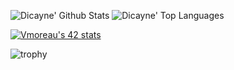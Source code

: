 <!--**Hugothms/hugothms** is a ✨ _special_ ✨ repository because its `README.md` (this file) appears on your GitHub profile.-->
![Dicayne' Github Stats](https://github-readme-stats.anuraghazra1.vercel.app/api?username=Dicayne&show_icons=true&include_all_commits=true&count_private=true)
![Dicayne' Top Languages](https://github-readme-stats.vercel.app/api/top-langs/?username=Dicayne&langs_count=8&layout=compact)

[![Vmoreau's 42 stats](https://badge42.herokuapp.com/api/stats/vmoreau)](https://github.com/JaeSeoKim/badge42)

![trophy](https://github-profile-trophy.vercel.app/?username=vmoreau)

